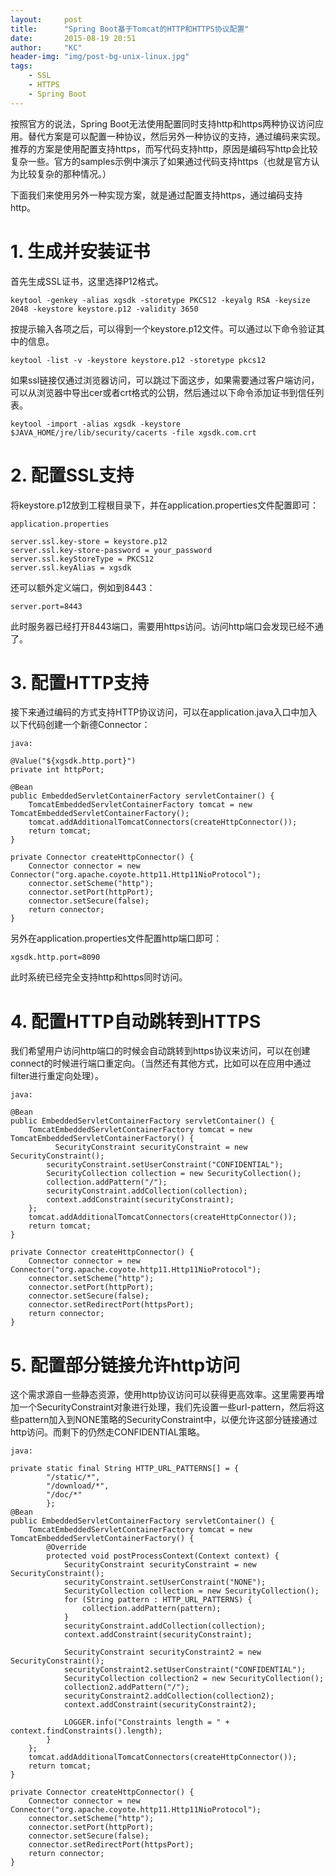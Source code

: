 ```yaml
---
layout:     post
title:      "Spring Boot基于Tomcat的HTTP和HTTPS协议配置"
date:       2015-08-19 20:51
author:     "KC"
header-img: "img/post-bg-unix-linux.jpg"
tags:
    - SSL
    - HTTPS
    - Spring Boot
---
```


按照官方的说法，Spring Boot无法使用配置同时支持http和https两种协议访问应用。替代方案是可以配置一种协议，然后另外一种协议的支持，通过编码来实现。推荐的方案是使用配置支持https，而写代码支持http，原因是编码写http会比较复杂一些。官方的samples示例中演示了如果通过代码支持https（也就是官方认为比较复杂的那种情况。）

下面我们来使用另外一种实现方案，就是通过配置支持https，通过编码支持http。

# 1. 生成并安装证书

首先生成SSL证书，这里选择P12格式。

	keytool -genkey -alias xgsdk -storetype PKCS12 -keyalg RSA -keysize 2048 -keystore keystore.p12 -validity 3650
	
按提示输入各项之后，可以得到一个keystore.p12文件。可以通过以下命令验证其中的信息。

	keytool -list -v -keystore keystore.p12 -storetype pkcs12
	
如果ssl链接仅通过浏览器访问，可以跳过下面这步，如果需要通过客户端访问，可以从浏览器中导出cer或者crt格式的公钥，然后通过以下命令添加证书到信任列表。

	keytool -import -alias xgsdk -keystore $JAVA_HOME/jre/lib/security/cacerts -file xgsdk.com.crt
	
# 2. 配置SSL支持

将keystore.p12放到工程根目录下，并在application.properties文件配置即可：

`application.properties`

	server.ssl.key-store = keystore.p12
	server.ssl.key-store-password = your_password
	server.ssl.keyStoreType = PKCS12
	server.ssl.keyAlias = xgsdk
	
还可以额外定义端口，例如到8443：

	server.port=8443
	
此时服务器已经打开8443端口，需要用https访问。访问http端口会发现已经不通了。

# 3. 配置HTTP支持

接下来通过编码的方式支持HTTP协议访问，可以在application.java入口中加入以下代码创建一个新德Connector：

`java:`

	@Value("${xgsdk.http.port}")
    private int httpPort;
    
	@Bean
    public EmbeddedServletContainerFactory servletContainer() {
        TomcatEmbeddedServletContainerFactory tomcat = new TomcatEmbeddedServletContainerFactory();
        tomcat.addAdditionalTomcatConnectors(createHttpConnector());
        return tomcat;
    }
    
    private Connector createHttpConnector() {
        Connector connector = new Connector("org.apache.coyote.http11.Http11NioProtocol");
        connector.setScheme("http");
        connector.setPort(httpPort);
        connector.setSecure(false);
        return connector;
    }
    
另外在application.properties文件配置http端口即可：

	xgsdk.http.port=8090
	
此时系统已经完全支持http和https同时访问。

# 4. 配置HTTP自动跳转到HTTPS

我们希望用户访问http端口的时候会自动跳转到https协议来访问，可以在创建connect的时候进行端口重定向。（当然还有其他方式，比如可以在应用中通过filter进行重定向处理）。

`java:`

	@Bean
    public EmbeddedServletContainerFactory servletContainer() {
        TomcatEmbeddedServletContainerFactory tomcat = new TomcatEmbeddedServletContainerFactory() {
        	  SecurityConstraint securityConstraint = new SecurityConstraint();
            securityConstraint.setUserConstraint("CONFIDENTIAL");
            SecurityCollection collection = new SecurityCollection();
            collection.addPattern("/");
            securityConstraint.addCollection(collection);
            context.addConstraint(securityConstraint);
        };
        tomcat.addAdditionalTomcatConnectors(createHttpConnector());
        return tomcat;
    }
    
    private Connector createHttpConnector() {
        Connector connector = new Connector("org.apache.coyote.http11.Http11NioProtocol");
        connector.setScheme("http");
        connector.setPort(httpPort);
        connector.setSecure(false);
        connector.setRedirectPort(httpsPort);
        return connector;
    }
    
# 5. 配置部分链接允许http访问

这个需求源自一些静态资源，使用http协议访问可以获得更高效率。这里需要再增加一个SecurityConstraint对象进行处理，我们先设置一些url-pattern，然后将这些pattern加入到NONE策略的SecurityConstraint中，以便允许这部分链接通过http访问。而剩下的仍然走CONFIDENTIAL策略。

`java:`

	private static final String HTTP_URL_PATTERNS[] = {
            "/static/*", 
            "/download/*", 
            "/doc/*"
            };
	@Bean
    public EmbeddedServletContainerFactory servletContainer() {
        TomcatEmbeddedServletContainerFactory tomcat = new TomcatEmbeddedServletContainerFactory() {
            @Override
            protected void postProcessContext(Context context) {
                SecurityConstraint securityConstraint = new SecurityConstraint();
                securityConstraint.setUserConstraint("NONE");
                SecurityCollection collection = new SecurityCollection();
                for (String pattern : HTTP_URL_PATTERNS) {
                    collection.addPattern(pattern);
                }
                securityConstraint.addCollection(collection);
                context.addConstraint(securityConstraint);
                
                SecurityConstraint securityConstraint2 = new SecurityConstraint();
                securityConstraint2.setUserConstraint("CONFIDENTIAL");
                SecurityCollection collection2 = new SecurityCollection();
                collection2.addPattern("/");
                securityConstraint2.addCollection(collection2);
                context.addConstraint(securityConstraint2);
                
                LOGGER.info("Constraints length = " + context.findConstraints().length);
            }
        };
        tomcat.addAdditionalTomcatConnectors(createHttpConnector());
        return tomcat;
    }
    
    private Connector createHttpConnector() {
        Connector connector = new Connector("org.apache.coyote.http11.Http11NioProtocol");
        connector.setScheme("http");
        connector.setPort(httpPort);
        connector.setSecure(false);
        connector.setRedirectPort(httpsPort);
        return connector;
    }